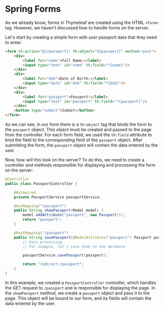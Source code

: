 # Spring Forms

As we already know, forms in Thymeleaf are created using the HTML `<form>` tag. However, we haven't discussed how to handle forms on the server.

Let's start by creating a simple form with user passport data that they need to enter:

```html
<form th:action="@{/passport}" th:object="${passport}" method="post">
    <div>
        <label for="name">Full Name:</label>
        <input type="text" id="name" th:field="*{name}"/>
    </div>
    <div>
        <label for="dob">Date of Birth:</label>
        <input type="date" id="dob" th:field="*{dob}"/>
    </div>
    <div>
        <label for="passport">Passport:</label>
        <input type="text" id="passport" th:field="*{passport}"/>
    </div>
    <button type="submit">Submit</button>
</form>
```

As we can see, in our form there is a `th:object` tag that binds the form to the `passport` object. This object must be created and passed to the page from the controller. For each form field, we used the `th:field` attribute to bind the field to the corresponding field of the `passport` object. After submitting the form, the `passport` object will contain the data entered by the user.

Now, how will this look on the server? To do this, we need to create a controller and methods responsible for displaying and processing the form on the server:

```java
@Controller
public class PassportController {

    @Autowired
    private PassportService passportService;

    @GetMapping("/passport")
    public String showPassport(Model model) {
        model.addAttribute("passport", new Passport());
        return "passport";
    }

    @PostMapping("/passport")
    public String savePassport(@ModelAttribute("passport") Passport passport) {
        // Data processing
        // For example, let's save them to the database

        passportService.savePassport(passport);

        return "redirect:/passport";
    }
}
```

In this example, we created a `PassportController` controller, which handles the GET request to `/passport` and is responsible for displaying the page. In the `showPassport` method, we create a `passport` object and pass it to the page. This object will be bound to our form, and its fields will contain the data entered by the user.

